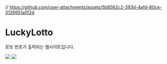 
// https://github.com/user-attachments/assets/5b8562c2-393d-4afd-80ce-3126951a0f2d
# LuckyLotto
로또 번호가 출력되는 웹사이트입니다.




<img src="https://capsule-render.vercel.app/api?type=waving&color=BDBDC8&height=150&section=header" />
<img src="https://capsule-render.vercel.app/api?type=waving&color=BDBDC8&height=150&section=footer" />


